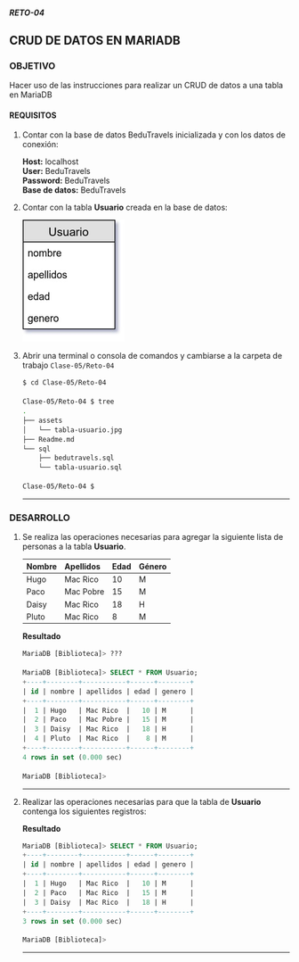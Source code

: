 ##### RETO-04
## CRUD DE DATOS EN MARIADB

### OBJETIVO
Hacer uso de las instrucciones para realizar un CRUD de datos a una tabla en MariaDB

#### REQUISITOS
1. Contar con la base de datos BeduTravels inicializada y con los datos de conexión:

   __Host:__ localhost \
   __User:__ BeduTravels \
   __Password:__ BeduTravels \
   __Base de datos:__ BeduTravels

1. Contar con la tabla __Usuario__ creada en la base de datos:

   ![Tabla Usuario](assets/tabla-usuario.jpg)

1. Abrir una terminal o consola de comandos y cambiarse a la carpeta de trabajo `Clase-05/Reto-04`

   ```sh
   $ cd Clase-05/Reto-04

   Clase-05/Reto-04 $ tree
   .
   ├── assets
   │   └── tabla-usuario.jpg
   ├── Readme.md
   └── sql
       ├── bedutravels.sql
       └── tabla-usuario.sql

   Clase-05/Reto-04 $
   ```
   ***


### DESARROLLO
1. Se realiza las operaciones necesarias para agregar la siguiente lista de personas a la tabla __Usuario__.

   | Nombre | Apellidos | Edad | Género |
   | ------ | --------- | ---- | ------ |
   | Hugo | Mac Rico | 10 | M |
   | Paco | Mac Pobre | 15 | M |
   | Daisy | Mac Rico | 18 | H |
   | Pluto | Mac Rico | 8 | M |

   __Resultado__

   ```sql
   MariaDB [Biblioteca]> ???

   MariaDB [Biblioteca]> SELECT * FROM Usuario;
   +----+--------+-----------+------+--------+
   | id | nombre | apellidos | edad | genero |
   +----+--------+-----------+------+--------+
   |  1 | Hugo   | Mac Rico  |   10 | M      |
   |  2 | Paco   | Mac Pobre |   15 | M      |
   |  3 | Daisy  | Mac Rico  |   18 | H      |
   |  4 | Pluto  | Mac Rico  |    8 | M      |
   +----+--------+-----------+------+--------+
   4 rows in set (0.000 sec)

   MariaDB [Biblioteca]>
   ```
   ***


2. Realizar las operaciones necesarias para que la tabla de __Usuario__ contenga los siguientes registros:

   __Resultado__

   ```sql
   MariaDB [Biblioteca]> SELECT * FROM Usuario;
   +----+--------+-----------+------+--------+
   | id | nombre | apellidos | edad | genero |
   +----+--------+-----------+------+--------+
   |  1 | Hugo   | Mac Rico  |   10 | M      |
   |  2 | Paco   | Mac Rico  |   15 | M      |
   |  3 | Daisy  | Mac Rico  |   18 | H      |
   +----+--------+-----------+------+--------+
   3 rows in set (0.000 sec)

   MariaDB [Biblioteca]>
   ```
   ***
